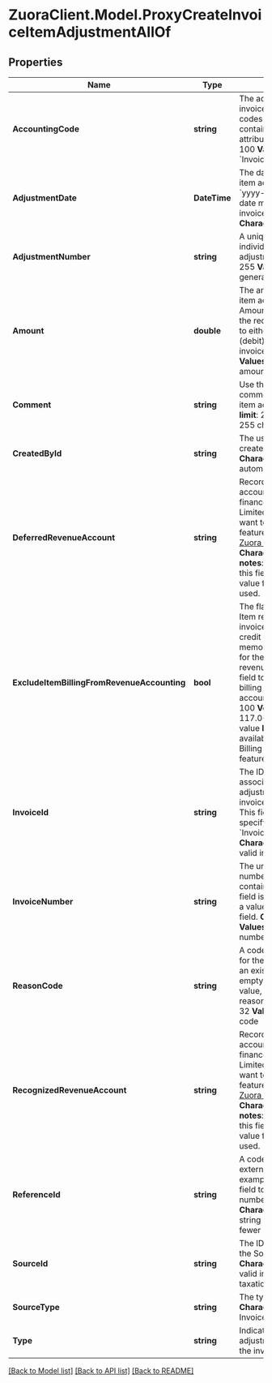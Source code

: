 # ZuoraClient.Model.ProxyCreateInvoiceItemAdjustmentAllOf

## Properties

Name | Type | Description | Notes
------------ | ------------- | ------------- | -------------
**AccountingCode** | **string** |  The accounting code for the invoice item. Accounting codes group transactions that contain similar accounting attributes. **Character limit**: 100 **Values**: inherited from &#x60;InvoiceItem.AccountingCode&#x60;  | [optional] 
**AdjustmentDate** | **DateTime** |  The date when the invoice item adjustment is applied, in &#x60;yyyy-mm-dd&#x60; format. This date must be the same as the invoice&#39;s date or later. **Character limit**: 29  | 
**AdjustmentNumber** | **string** |  A unique string to identify an individual invoice item adjustment. **Character limit**: 255 **Values**: automatically generated  | [optional] 
**Amount** | **double** |  The amount of the invoice item adjustment. The value of Amount must be positive. Use the required parameter Type to either credit or charge (debit) this amount on the invoice. **Character limit**: 16 **Values**: a valid currency amount  | 
**Comment** | **string** |  Use this field to record comments about the invoice item adjustment. **Character limit**: 255 **Values**: a string of 255 characters or fewer  | [optional] 
**CreatedById** | **string** |  The user ID of the person who created the invoice item. **Character limit**: 32 **Values**: automatically generated  | [optional] 
**DeferredRevenueAccount** | **string** |  Records the deferred accounting code in the finance system. This field is in Limited Availability. If you want to have access to the feature, submit a request at [Zuora Global Support](http://support.zuora.com/). **Character limit**: 100  **Version notes**: WSDL 63.0+  **Values**: If this field is not passed in, a value from InvoiceItem will be used. | [optional] 
**ExcludeItemBillingFromRevenueAccounting** | **bool** | The flag to exclude Order Line Item related invoice items, invoice item adjustments, credit memo items, and debit memo items that are generate for the rate plan charge from revenue accounting. Set this field to &#x60;true&#x60; to exclude the billing item from the revenue accounting.       **Character limit**: 100    **Version notes**: WSDL 117.0+  **Values**: a boolean value  **Note**: This field is only available if you have the Billing - Revenue Integration feature enabled.  | [optional] [default to false]
**InvoiceId** | **string** |  The ID of the invoice associated with the adjustment. The adjustment invoice item is in this invoice. This field is optional if you specify a value for the &#x60;InvoiceNumber&#x60; field. **Character limit**: 3 **Values**: a valid invoice ID  | 
**InvoiceNumber** | **string** |  The unique identification number for the invoice that contains the invoice item. This field is optional if you specify a value for the &#x60;InvoiceId&#x60; field. **Character limit**: 32 **Values**: a valid invoice number  | 
**ReasonCode** | **string** |  A code identifying the reason for the transaction. Must be an existing reason code or empty. If you do not specify a value, Zuora uses the default reason code. **Character limit**: 32 **Values**: a valid reason code  | [optional] 
**RecognizedRevenueAccount** | **string** |  Records the recognized accounting code in the finance system. This field is in Limited Availability. If you want to have access to the feature, submit a request at [Zuora Global Support](http://support.zuora.com/). **Character limit**: 100  **Version notes**: WSDL 63.0+  **Values**: If this field is not passed in, a value from InvoiceItem will be used. | [optional] 
**ReferenceId** | **string** |  A code to reference an object external to Zuora. For example, you can use this field to reference a case number in an external system. **Character limit**: 60 **Values**: a string of 60 characters or fewer  | [optional] 
**SourceId** | **string** |  The ID of the item specified in the SourceType field. **Character limit**: 32 **Values**: a valid invoice item ID or taxation item ID  | 
**SourceType** | **string** |  The type of adjustment. **Character limit**: 13 **Values**: InvoiceDetail, Tax  | 
**Type** | **string** | Indicates whether the adjustment credits or debits the invoice item amount. | 

[[Back to Model list]](../README.md#documentation-for-models) [[Back to API list]](../README.md#documentation-for-api-endpoints) [[Back to README]](../README.md)


